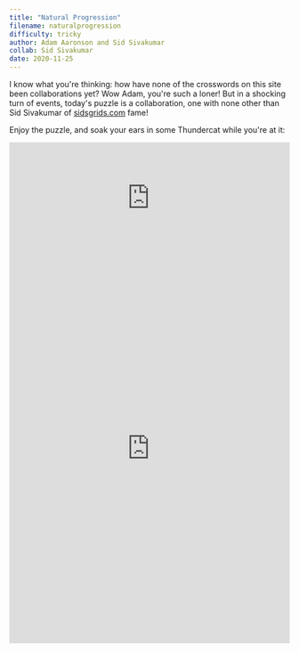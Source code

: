```yaml
---
title: "Natural Progression"
filename: naturalprogression
difficulty: tricky
author: Adam Aaronson and Sid Sivakumar
collab: Sid Sivakumar
date: 2020-11-25
---
```


I know what you're thinking: how have none of the crosswords on this site been collaborations yet? Wow Adam, you're such a loner! But in a shocking turn of events, today's puzzle is a collaboration, one with none other than Sid Sivakumar of [sidsgrids.com](https://www.sidsgrids.com) fame! <br/>

Enjoy the puzzle, and soak your ears in some Thundercat while you're at it:

<iframe width="100%" height="200px" src="https://www.youtube.com/embed/GNCd_ERZvZM" frameborder="0" allow="accelerometer; autoplay; clipboard-write; encrypted-media; gyroscope; picture-in-picture" allowfullscreen></iframe><br/>

<iframe height="700" width="100%" allowfullscreen="true" style="border:none;width: 100% !important;position: static;display: block !important;margin: 0 !important;"  name="80a395d458cc73db445abfa4d939b092b4a474d001c5431bf80bbf61485a14ea" src="https://amuselabs.com/pmm/crossword?id=208a4bf6&set=80a395d458cc73db445abfa4d939b092b4a474d001c5431bf80bbf61485a14ea&embed=1&compact=1&maxCols=1"></iframe>